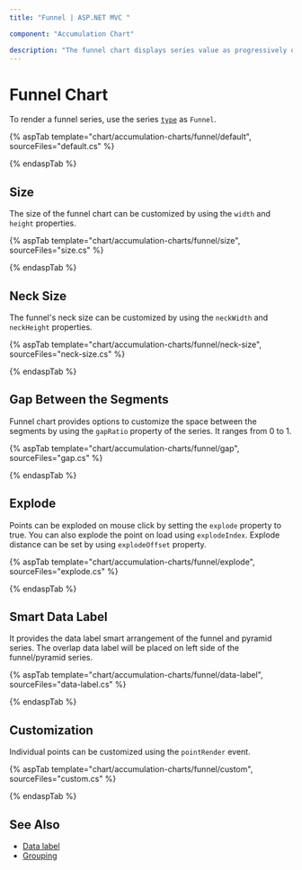 ```yaml
---
title: "Funnel | ASP.NET MVC "

component: "Accumulation Chart"

description: "The funnel chart displays series value as progressively decreasing amount to hundred percent in total"
---
```


# Funnel Chart

To render a funnel series, use the series [`type`](https://help.syncfusion.com/cr/aspnetcore-js2/Syncfusion.EJ2.Charts.AccumulationSeries.html#Syncfusion_EJ2_Charts_AccumulationSeries_Type)
as `Funnel`.

{% aspTab template="chart/accumulation-charts/funnel/default", sourceFiles="default.cs" %}

{% endaspTab %}

## Size

The size of the funnel chart can be customized by using the  `width` and `height` properties.

{% aspTab template="chart/accumulation-charts/funnel/size", sourceFiles="size.cs" %}

{% endaspTab %}

## Neck Size

The funnel's neck size can be customized by using the `neckWidth` and `neckHeight` properties.

{% aspTab template="chart/accumulation-charts/funnel/neck-size", sourceFiles="neck-size.cs" %}

{% endaspTab %}

## Gap Between the Segments

Funnel chart provides options to customize the space between the segments by using the `gapRatio` property of the
series. It ranges from 0 to 1.

{% aspTab template="chart/accumulation-charts/funnel/gap", sourceFiles="gap.cs" %}

{% endaspTab %}

## Explode

Points can be exploded on mouse click by setting the `explode` property to true. You can also explode the point
on load using `explodeIndex`. Explode distance can be set by using `explodeOffset` property.

{% aspTab template="chart/accumulation-charts/funnel/explode", sourceFiles="explode.cs" %}

{% endaspTab %}

## Smart Data Label

It provides the data label smart arrangement of the funnel and pyramid series. The overlap data label will be placed on left side of the funnel/pyramid series.

{% aspTab template="chart/accumulation-charts/funnel/data-label", sourceFiles="data-label.cs" %}

{% endaspTab %}

## Customization

Individual points can be customized using the `pointRender` event.

{% aspTab template="chart/accumulation-charts/funnel/custom", sourceFiles="custom.cs" %}

{% endaspTab %}

## See Also

* [Data label](./data-label/)
* [Grouping](./grouping/)
